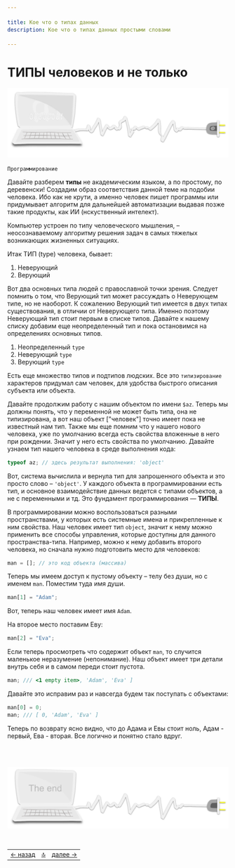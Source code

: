 ```yaml
---

title: Кое что о типах данных
description: Кое что о типах данных простыми словами

---
```


<div class="navi"><nav id="navi"><!-- js --></nav></div>

# ТИПЫ человеков и не только

<span id="page-name-img" class="img" onclick="imgResize()">![img](assets/svg/comp-start.svg)</span>

	Программирование


Давайте разберем **типы** не академическим языком, а по простому, по деревенски! Создадим образ соответствия данной теме на подобии человека. Ибо как не крути, а именно человек пишет программы или придумывает алгоритм для дальнейшей автоматизации выдавая позже такие продукты, как ИИ (нскуственный интелект).

Компьютер устроен по типу человеческого мышления, – неосознаваемому алгоритму решения задач в самых тяжелых возникающих жизненных ситуациях.

Итак ТИП (type) человека, бывает:

1. Неверующий
2. Верующий

Вот два основных типа людей с православной точки зрения. Следует помнить о том, что Верующий тип может рассуждать о Неверующем типе, но не наоборот. К сожалению Верующий тип имеется в двух типах существования, в отличии от Неверующего типа. Именно поэтому Неверующий тип стоит первым в списке типов. Давайте к нашему списку добавим еще неопределенный тип и пока остановимся на определениях основных типов.

1. Неопределенный `type`
1. Неверующий `type`
1. Верующий `type`

Есть еще множество типов и подтипов людских. Все это `типизирование` характеров придумал сам человек, для удобства быстрого описания субъекта или объекта.

Давайте продолжим работу с нашим объектом по имени `$az`. Теперь мы должны понять, что у переменной не может быть типа, она не типизирована, а вот наш объект ["человек"] точно имеет пока не известный нам тип. Также мы еще помним что у нашего нового человека, уже по умолчанию всегда есть свойства вложенные в него при рождении. Значит у него есть свойства по умолчанию. Давайте узнаем тип нашего человека в среде выполнения кода:

```js
typeof az; // здесь результат выполнения: 'object'
```

Вот, система вычислила и вернула тип для запрошенного объекта и это просто слово – `'object'`. У каждого объекта в программировании есть тип, и основное взаимодействие данных ведется с типами объектов, а не с переменными и тд. Это фундамент программирования — **ТИПЫ**.

В программировании можно воспользоваться разными пространствами, у которых есть системные имена и прикрепленные к ним свойства. Наш человек имеет тип `object`, значит к нему можно применить все способы управления, которые доступны для данного пространства-типа. Например, можно к нему добавить второго человека, но сначала нужно подготовить место для человеков:

```js
man = []; // это код объекта (массива)
```

Теперь мы имеем доступ к пустому объекту – телу без души, но с именем `man`. Поместим туда имя души.

```js
man[1] = "Adam";
```

Вот, теперь наш человек имеет имя `Adam`.

На второе место поставим Еву:

```js
man[2] = "Eva";
```

Если теперь просмотреть что содержит объект `man`, то случится маленькое неразумение (непонимание). Наш объект имеет три детали внутрь себя и в самом переди стоит пустота.

```js
man; /// <1 empty item>, 'Adam', 'Eva' ]
```

Давайте это исправим раз и навсегда будем так поступать с объектами:

```js
man[0] = 0;
man; /// [ 0, 'Adam', 'Eva' ]
```

Теперь по возврату ясно видно, что до Адама и Евы стоит ноль, Адам - первый, Ева - вторая. Все логично и понятно стало вдруг.

<br>
<br>

<span id="comp-end-img" class="img" onclick="imgResize()">![img](assets/svg/comp-end.svg)</span>

<script src="assets/js/navi.js"></script>
<!--ystm_start-->
<br>

 |||| 
 |:---|:---:|---:| 
 [← назад](slovo-shell.md)|[ 🔝 ](#)|[далее →](twerdo-test-fontics.md) 

 <br>
<!--ystm_end-->
